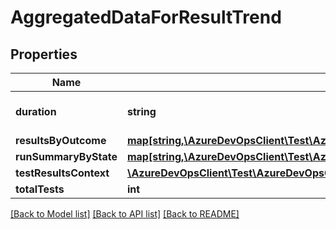 # AggregatedDataForResultTrend

## Properties
Name | Type | Description | Notes
------------ | ------------- | ------------- | -------------
**duration** | **string** | This is tests execution duration. | [optional] 
**resultsByOutcome** | [**map[string,\AzureDevOpsClient\Test\AzureDevOpsClient\Test\Model\AggregatedResultsByOutcome]**](AggregatedResultsByOutcome.md) |  | [optional] 
**runSummaryByState** | [**map[string,\AzureDevOpsClient\Test\AzureDevOpsClient\Test\Model\AggregatedRunsByState]**](AggregatedRunsByState.md) |  | [optional] 
**testResultsContext** | [**\AzureDevOpsClient\Test\AzureDevOpsClient\Test\Model\TestResultsContext**](TestResultsContext.md) |  | [optional] 
**totalTests** | **int** |  | [optional] 

[[Back to Model list]](../README.md#documentation-for-models) [[Back to API list]](../README.md#documentation-for-api-endpoints) [[Back to README]](../README.md)


